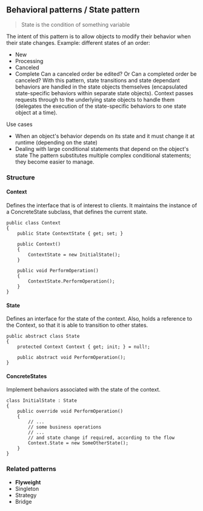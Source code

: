 ## Behavioral patterns / State pattern

> State is the condition of something variable

The intent of this pattern is to allow objects to modify their behavior when their state changes.
Example: different states of an order:
- New
- Processing
- Canceled
- Complete
Can a canceled order be edited? Or Can a completed order be canceled?
With this pattern, state transitions and state dependant behaviors are handled in the state objects themselves (encapsulated state-specific behaviors within separate state objects).
Context passes requests through to the underlying state objects to handle them (delegates the execution of the state-specific behaviors to one state object at a time).

Use cases
- When an object's behavior depends on its state and it must change it at runtime (depending on the state)
- Dealing with large conditional statements that depend on the object's state
The pattern substitutes multiple complex conditional statements; they become easier to manage.

### Structure
#### Context 
Defines the interface that is of interest to clients. It maintains the instance of a ConcreteState subclass, that defines the current state.
```
public class Context
{
    public State ContextState { get; set; }

    public Context()
    {
        ContextState = new InitialState();
    }

    public void PerformOperation()
    {
        ContextState.PerformOperation();
    }
}
```
#### State 
Defines an interface for the state of the context. Also, holds a reference to the Context, so that it is able to transition to other states.
```
public abstract class State
{
    protected Context Context { get; init; } = null!;
    
    public abstract void PerformOperation();
}
```
#### ConcreteStates 
Implement behaviors associated with the state of the context.
```
class InitialState : State
{
    public override void PerformOperation()
    {
        // ...
        // some business operations
        // ...
        // and state change if required, according to the flow
        Context.State = new SomeOtherState();
    }
}
```
### Related patterns
- **Flyweight**
- Singleton
- Strategy
- Bridge
